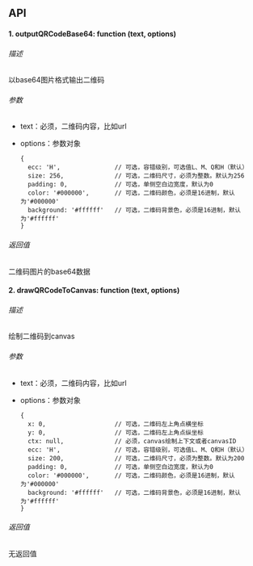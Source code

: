 ## API

#### 1. outputQRCodeBase64: function (text,  options)

###### 描述

以base64图片格式输出二维码

###### 参数

- text：必须，二维码内容，比如url

- options：参数对象

  ```
  {
  	ecc: 'H',				// 可选，容错级别，可选值L、M、Q和H（默认）
  	size: 256,				// 可选，二维码尺寸，必须为整数。默认为256
  	padding: 0,				// 可选，单侧空白边宽度，默认为0
  	color: '#000000',       // 可选，二维码颜色，必须是16进制，默认为'#000000'
  	background: '#ffffff'	// 可选，二维码背景色，必须是16进制，默认为'#ffffff'	
  }
  ```

###### 返回值

二维码图片的base64数据

#### 2. drawQRCodeToCanvas: function (text,  options)

###### 描述

绘制二维码到canvas

###### 参数

- text：必须，二维码内容，比如url

- options：参数对象

  ```
  {
  	x: 0,					// 可选，二维码左上角点横坐标
  	y: 0,					// 可选，二维码左上角点纵坐标
  	ctx: null,				// 必须，canvas绘制上下文或者canvasID
  	ecc: 'H',				// 可选，容错级别，可选值L、M、Q和H（默认）
  	size: 200,				// 可选，二维码尺寸，必须为整数。默认为200
  	padding: 0,				// 可选，单侧空白边宽度，默认为0
  	color: '#000000',       // 可选，二维码颜色，必须是16进制，默认为'#000000'
  	background: '#ffffff'	// 可选，二维码背景色，必须是16进制，默认为'#ffffff'	
  }
  ```

###### 返回值

无返回值
